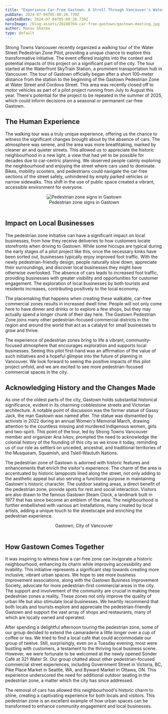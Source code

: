 ```yaml
---
title: "Experience Car-Free Gastown: A Stroll Through Vancouver's Water Street Pedestrian Zone"
pubDate: 2024-07-04T05:00:28.739Z
updatedDate: 2024-07-04T05:00:28.739Z
heroImage: /blog-assets/20240704-car-free-gastown/gastown-meeting.jpg
author: Manav Sharma
type: default
---
```


Strong Towns Vancouver recently organized a walking tour of the Water Street Pedestrian Zone Pilot, providing a unique chance to explore this transformative initiative. The event offered insights into the context and potential impacts of this project on a significant part of the city. The tour started at the Waterfront SkyTrain Station, a prominent transportation hub in Vancouver. The tour of Gastown officially began after a short 100-meter distance from the station to the beginning of the Gastown Pedestrian Zone at Water Street and Cordova Street. This area was recently closed off to motor vehicles as part of a pilot project running from July to August this year. There's potential for the project to be repeated in the summer of 2025, which could inform decisions on a seasonal or permanent car-free Gastown.

## The Human Experience

The walking tour was a truly unique experience, offering us the chance to witness the significant changes brought about by the absence of cars. The atmosphere was serene, and the area was more breathtaking, marked by cleaner air and quieter streets. This allowed us to appreciate the historic neighbourhood in a new light, a view that had yet to be possible for decades due to car-centric planning. We observed people calmly exploring the neighbourhood and enjoying the street where cars used to dominate. Bikes, mobility scooters, and pedestrians could navigate the car-free sections of the street safely, unhindered by empty parked vehicles or narrow sidewalks. This shift in the use of public space created a vibrant, accessible environment for everyone.

<center><img src="/blog-assets/20240704-car-free-gastown/1.jpeg" alt="Pedestrian zone signs in Gastown"></center>
<center>Pedestrian zone signs in Gastown</center><br/>

## Impact on Local Businesses

The pedestrian zone initiative can have a significant impact on local businesses, from how they receive deliveries to how customers locate storefronts when driving to Gastown. While some hiccups are typical during the early stages of a pilot project like this, once the necessary kinks have been sorted out, businesses typically enjoy improved foot traffic. With the newly pedestrian-friendly design, people naturally slow down, appreciate their surroundings, and discover local businesses they might have otherwise overlooked. The absence of cars leads to increased foot traffic, providing businesses with greater visibility and opportunities for customer engagement. The exploration of local businesses by both tourists and residents increases, contributing positively to the local economy.

The placemaking that happens when creating these walkable, car-free commercial zones results in increased dwell time. People will not only come here to have dinner and drinks or to explore a few shops, but they may actually spend a longer chunk of their day here. The Gastown Pedestrian Zone joins many other pedestrian-focused commercial districts in the region and around the world that act as a catalyst for small businesses to grow and thrive.

The experience of pedestrian zones bring to life a vibrant, community-focused atmosphere that encourages exploration and supports local businesses. Seeing this pilot first-hand was an affirmation of the value of such initiatives and a hopeful glimpse into the future of planning in Vancouver. We look forward to seeing the positive impacts of this pilot project unfold, and we are excited to see more pedestrian-focused commercial spaces in the city.

## Acknowledging History and the Changes Made

As one of the oldest parts of the city, Gastown holds substantial historical significance, evident in its charming cobblestone streets and Victorian architecture. A notable point of discussion was the former statue of Gassy Jack, the man Gastown was named after. The statue was dismantled by activists in 2022 during an annual Women's Memorial March, drawing attention to the countless missing and murdered Indigenous women, girls and two-spirit. This point of the tour, led by Strong Towns Vancouver member and organizer Ana Ivkov, prompted the need to acknowledge the colonial history of the founding of this city as we know it today, reminding us of our role as settlers on unceded, ancestral, and traditional territories of the Musqueam, Squamish, and Tsleil-Waututh Nations.

The pedestrian zone of Gastown is adorned with historic features and enhancements that enrich the visitor's experience. The charm of the area is accentuated by historic lampposts lined along the street, not only adding to the aesthetic appeal but also serving a functional purpose in maintaining Gastown's historic character. The outdoor seating areas, a direct benefit of the pedestrian zone, provide spots for rest and social interaction. Visitors are also drawn to the famous Gastown Steam Clock, a landmark built in 1977 that has since become an emblem of the area. The neighbourhood is further embellished with various art installations, many created by local artists, adding a unique touch to the streetscape and enriching the pedestrian experience.

<center><img src="/blog-assets/20240704-car-free-gastown/2.png" alt=""></center>
<center>Gastown, City of Vancouver</center><br/>

## How Gastown Comes Together

It was inspiring to witness how a car-free zone can invigorate a historic neighbourhood, enhancing its charm while improving accessibility and livability. This initiative represents a significant step towards creating more inclusive, vibrant urban spaces. We hope to see more business improvement associations, along with the Gastown Business Improvement Society, advocate for more pedestrian-first commercial areas in the city. The support and involvement of the community are crucial in making these pedestrian zones a reality. These zones not only improve the quality of urban life but also stimulate local businesses. We heartily recommend that both locals and tourists explore and appreciate the pedestrian-friendly Gastown and support the vast array of shops and restaurants, many of which are locally owned and operated.

After spending a delightful afternoon touring the pedestrian zone, some of our group decided to extend the camaraderie a little longer over a cup of coffee or tea. We tried to find a local café that could accommodate our group of twelve. Still, surprisingly, even on a Tuesday evening, most were bustling with customers, a testament to the thriving local business scene. However, we were fortunate to be welcomed at the newly opened Sonder Café at 321 Water St. Our group chatted about other pedestrian-focused commercial street experiences, including Government Street in Victoria, BC, Pike Place Market in Seattle, WA, and Byward Market in Ottawa, ON. This experience underscored the need for additional outdoor seating in the pedestrian zone, a matter which the city has since addressed.

The removal of cars has allowed this neighbourhood's historic charm to shine, creating a captivating experience for both locals and visitors. This pedestrian zone is an excellent example of how urban spaces can be transformed to enhance community engagement and local businesses.
